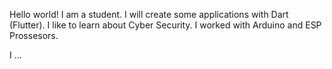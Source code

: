 Hello world!
I am a student.
I will create some applications with Dart (Flutter).
I like to learn about Cyber Security.
I worked with Arduino and ESP Prossesors.

I ...
